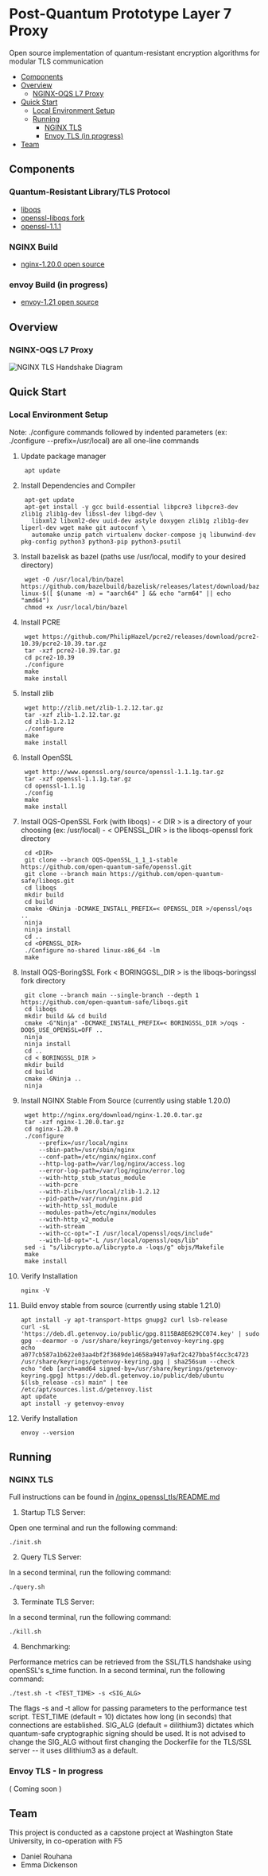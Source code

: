 # Post-Quantum Prototype Layer 7 Proxy

Open source implementation of quantum-resistant encryption algorithms for modular TLS communication

- [Components](https://github.com/wsu-cpts421-sp22/f5-quantum/tree/main#components)
- [Overview](https://github.com/wsu-cpts421-sp22/f5-quantum/tree/main#overview)
  - [NGINX-OQS L7 Proxy](https://github.com/wsu-cpts421-sp22/f5-quantum#nginx-oqs-l7-proxy)
- [Quick Start](https://github.com/wsu-cpts421-sp22/f5-quantum/tree/main#quick-start)
  - [Local Environment Setup](https://github.com/wsu-cpts421-sp22/f5-quantum#local-environment-setup)
  - [Running](https://github.com/wsu-cpts421-sp22/f5-quantum#running)
    - [NGINX TLS](https://github.com/wsu-cpts421-sp22/f5-quantum#nginx-tls)
    - [Envoy TLS (in progress)](https://github.com/wsu-cpts421-sp22/f5-quantum#envoy-tls---in-progress)
- [Team](https://github.com/wsu-cpts421-sp22/team)


## Components

### Quantum-Resistant Library/TLS Protocol
- [liboqs](https://github.com/open-quantum-safe/liboqs)
- [openssl-liboqs fork](https://github.com/open-quantum-safe/openssl)
- [openssl-1.1.1](https://github.com/openssl/openssl/tree/OpenSSL_1_1_1-stable)


### NGINX Build
- [nginx-1.20.0 open source](https://github.com/nginx/nginx/tree/branches/stable-1.20)


### envoy Build (in progress)
- [envoy-1.21 open source](https://github.com/envoyproxy/envoy/tree/release/v1.21)


## Overview

### NGINX-OQS L7 Proxy

![NGINX TLS Handshake Diagram](https://drive.google.com/uc?id=1hASfFvcxFHRVDw9Yi2F1NEN0hPWkRAAN)

## Quick Start

### Local Environment Setup

Note: ./configure commands followed by indented parameters (ex: ./configure --prefix=/usr/local) are all one-line commands

1. Update package manager

        apt update

2. Install Dependencies and Compiler

        apt-get update
        apt-get install -y gcc build-essential libpcre3 libpcre3-dev zlib1g zlib1g-dev libssl-dev libgd-dev \
          libxml2 libxml2-dev uuid-dev astyle doxygen zlib1g zlib1g-dev liperl-dev wget make git autoconf \
          automake unzip patch virtualenv docker-compose jq libunwind-dev pkg-config python3 python3-pip python3-psutil

3. Install bazelisk as bazel (paths use /usr/local, modify to your desired directory)

        wget -O /usr/local/bin/bazel https://github.com/bazelbuild/bazelisk/releases/latest/download/bazelisk-linux-$([ $(uname -m) = "aarch64" ] && echo "arm64" || echo "amd64")
        chmod +x /usr/local/bin/bazel

4. Install PCRE

        wget https://github.com/PhilipHazel/pcre2/releases/download/pcre2-10.39/pcre2-10.39.tar.gz
        tar -xzf pcre2-10.39.tar.gz
        cd pcre2-10.39
        ./configure
        make
        make install

5. Install zlib

        wget http://zlib.net/zlib-1.2.12.tar.gz
        tar -xzf zlib-1.2.12.tar.gz
        cd zlib-1.2.12
        ./configure
        make
        make install
	
6. Install OpenSSL

        wget http://www.openssl.org/source/openssl-1.1.1g.tar.gz
        tar -xzf openssl-1.1.1g.tar.gz
        cd openssl-1.1.1g
        ./config
        make
        make install

7. Install OQS-OpenSSL Fork (with liboqs) - < DIR > is a directory of your choosing (ex: /usr/local) - < OPENSSL_DIR > is the liboqs-openssl fork directory

        cd <DIR>
        git clone --branch OQS-OpenSSL_1_1_1-stable https://github.com/open-quantum-safe/openssl.git
        git clone --branch main https://github.com/open-quantum-safe/liboqs.git
        cd liboqs
        mkdir build
        cd build
        cmake -GNinja -DCMAKE_INSTALL_PREFIX=< OPENSSL_DIR >/openssl/oqs ..
        ninja
        ninja install
        cd ..
        cd <OPENSSL_DIR>
        ./Configure no-shared linux-x86_64 -lm
        make


8. Install OQS-BoringSSL Fork < BORINGGSL_DIR > is the liboqs-boringssl fork directory

        git clone --branch main --single-branch --depth 1 https://github.com/open-quantum-safe/liboqs.git
        cd liboqs
        mkdir build && cd build
        cmake -G"Ninja" -DCMAKE_INSTALL_PREFIX=< BORINGSSL_DIR >/oqs -DOQS_USE_OPENSSL=OFF ..
        ninja
        ninja install
        cd ..
        cd < BORINGSSL_DIR >
        mkdir build
        cd build
        cmake -GNinja ..
        ninja

9. Install NGINX Stable From Source (currently using stable 1.20.0)

        wget http://nginx.org/download/nginx-1.20.0.tar.gz 
        tar -xzf nginx-1.20.0.tar.gz
        cd nginx-1.20.0
        ./configure 
            --prefix=/usr/local/nginx
            --sbin-path=/usr/sbin/nginx
            --conf-path=/etc/nginx/nginx.conf
            --http-log-path=/var/log/nginx/access.log
            --error-log-path=/var/log/nginx/error.log
            --with-http_stub_status_module
            --with-pcre
            --with-zlib=/usr/local/zlib-1.2.12
            --pid-path=/var/run/nginx.pid
            --with-http_ssl_module
            --modules-path=/etc/nginx/modules
            --with-http_v2_module
            --with-stream
            --with-cc-opt="-I /usr/local/openssl/oqs/include"
            --with-ld-opt="-L /usr/local/openssl/oqs/lib"
        sed -i "s/libcrypto.a/libcrypto.a -loqs/g" objs/Makefile
        make
        make install

10. Verify Installation

        nginx -V

11. Build envoy stable from source (currently using stable 1.21.0)

        apt install -y apt-transport-https gnupg2 curl lsb-release
        curl -sL 'https://deb.dl.getenvoy.io/public/gpg.8115BA8E629CC074.key' | sudo gpg --dearmor -o /usr/share/keyrings/getenvoy-keyring.gpg
        echo a077cb587a1b622e03aa4bf2f3689de14658a9497a9af2c427bba5f4cc3c4723 /usr/share/keyrings/getenvoy-keyring.gpg | sha256sum --check
        echo "deb [arch=amd64 signed-by=/usr/share/keyrings/getenvoy-keyring.gpg] https://deb.dl.getenvoy.io/public/deb/ubuntu $(lsb_release -cs) main" | tee /etc/apt/sources.list.d/getenvoy.list
        apt update
        apt install -y getenvoy-envoy

12. Verify Installation

        envoy --version

## Running

### NGINX TLS

Full instructions can be found in [/nginx_openssl_tls/README.md](https://github.com/wsu-cpts421-sp22/f5-quantum/blob/main/nginx_openssl_tls/README.md)

1. Startup TLS Server:

Open one terminal and run the following command:

    ./init.sh
	
2. Query TLS Server:

In a second terminal, run the following command:
	
    ./query.sh

3. Terminate TLS Server:

In a second terminal, run the following command:
    
    ./kill.sh

4. Benchmarking:

Performance metrics can be retrieved from the SSL/TLS handshake using openSSL's s_time function. In a second terminal, run the following command:

    ./test.sh -t <TEST_TIME> -s <SIG_ALG>
    
The flags -s and -t allow for passing parameters to the performance test script. TEST_TIME (default = 10) dictates how long (in seconds) that connections are established. SIG_ALG (default = dilithium3) dictates which quantum-safe cryptographic signing should be used. It is not advised to change the SIG_ALG without first changing the Dockerfile for the TLS/SSL server -- it uses dilithium3 as a default.

### Envoy TLS - In progress

( Coming soon )


## Team

This project is conducted as a capstone project at Washington State University, in co-operation with F5

- Daniel Rouhana
- Emma Dickenson
